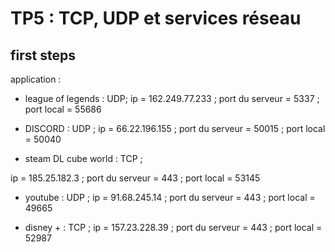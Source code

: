 # TP5 : TCP, UDP et services réseau

## first steps 

application :

- league of legends : UDP; 
 ip = 162.249.77.233 ; port du serveur = 5337 ; port local = 55686


- DISCORD : UDP ;
ip = 66.22.196.155
; port du serveur = 50015 ; 
port local = 50040


- steam DL cube world : TCP ; 

ip = 185.25.182.3 ; 
port du serveur = 443 ; 
port local = 53145


- youtube : UDP ; 
ip = 91.68.245.14 ; 
port du serveur = 443 ;
 port local = 49665


- disney + : TCP ; 
ip = 157.23.228.39 ; 
port du serveur = 443 ;
 port local = 52987
